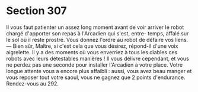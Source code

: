 # Section 307

Il vous faut patienter un assez long moment avant de voir arriver 
le robot chargé d'apporter son repas à l'Arcadien qui s'est, entre-
temps, affalé sur le sol où il reste prostré. Vous donnez l'ordre au 
robot de défaire vos liens. 
— Bien sûr, Maître, si c'est cela que vous désirez, répond-il d'une 
voix aigrelette. 
Il y a des moments où vous enverriez à tous les diables ces robots 
avec leurs détestables manières ! Il vous délivre cependant, et 
vous ne perdez pas une seconde pour installer l'Arcadien à votre 
place. Votre longue attente vous a encore plus affaibli : aussi, 
vous avez beau manger et vous reposer tout votre saoul, vous ne 
gagnez que 2 points d'endurance. Rendez-vous au 292.
